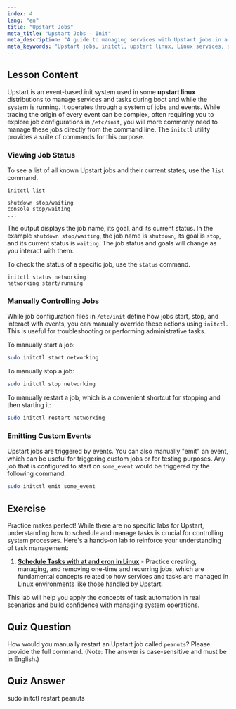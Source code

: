 ```yaml
---
index: 4
lang: "en"
title: "Upstart Jobs"
meta_title: "Upstart Jobs - Init"
meta_description: "A guide to managing services with Upstart jobs in a Linux environment. Learn to use the initctl utility to list, start, stop, and restart jobs on an upstart linux system."
meta_keywords: "Upstart jobs, initctl, upstart linux, Linux services, system administration, init system, Linux tutorial"
---
```


## Lesson Content

Upstart is an event-based init system used in some **upstart linux** distributions to manage services and tasks during boot and while the system is running. It operates through a system of jobs and events. While tracing the origin of every event can be complex, often requiring you to explore job configurations in `/etc/init`, you will more commonly need to manage these jobs directly from the command line. The `initctl` utility provides a suite of commands for this purpose.

### Viewing Job Status

To see a list of all known Upstart jobs and their current states, use the `list` command.

```plaintext
initctl list

shutdown stop/waiting
console stop/waiting
...
```

The output displays the job name, its goal, and its current status. In the example `shutdown stop/waiting`, the job name is `shutdown`, its goal is `stop`, and its current status is `waiting`. The job status and goals will change as you interact with them.

To check the status of a specific job, use the `status` command.

```plaintext
initctl status networking
networking start/running
```

### Manually Controlling Jobs

While job configuration files in `/etc/init` define how jobs start, stop, and interact with events, you can manually override these actions using `initctl`. This is useful for troubleshooting or performing administrative tasks.

To manually start a job:

```bash
sudo initctl start networking
```

To manually stop a job:

```bash
sudo initctl stop networking
```

To manually restart a job, which is a convenient shortcut for stopping and then starting it:

```bash
sudo initctl restart networking
```

### Emitting Custom Events

Upstart jobs are triggered by events. You can also manually "emit" an event, which can be useful for triggering custom jobs or for testing purposes. Any job that is configured to start on `some_event` would be triggered by the following command.

```bash
sudo initctl emit some_event
```

## Exercise

Practice makes perfect! While there are no specific labs for Upstart, understanding how to schedule and manage tasks is crucial for controlling system processes. Here's a hands-on lab to reinforce your understanding of task management:

1. **[Schedule Tasks with at and cron in Linux](https://labex.io/labs/comptia-schedule-tasks-with-at-and-cron-in-linux-590870)** - Practice creating, managing, and removing one-time and recurring jobs, which are fundamental concepts related to how services and tasks are managed in Linux environments like those handled by Upstart.

This lab will help you apply the concepts of task automation in real scenarios and build confidence with managing system operations.

## Quiz Question

How would you manually restart an Upstart job called `peanuts`? Please provide the full command. (Note: The answer is case-sensitive and must be in English.)

## Quiz Answer

sudo initctl restart peanuts
